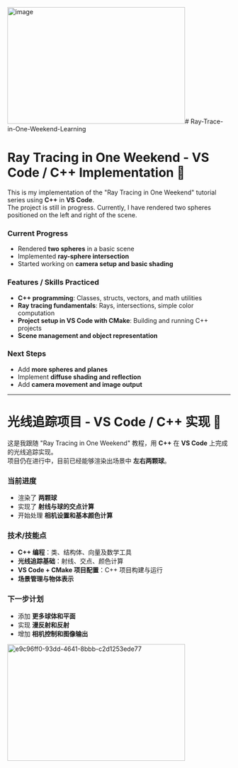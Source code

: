 <img width="401" height="263" alt="image" src="https://github.com/user-attachments/assets/0f682c3c-8ff8-4490-8b35-00dd438749d0" /># Ray-Trace-in-One-Weekend-Learning

# Ray Tracing in One Weekend - VS Code / C++ Implementation 🎨

This is my implementation of the "Ray Tracing in One Weekend" tutorial series using **C++** in **VS Code**.  
The project is still in progress. Currently, I have rendered two spheres positioned on the left and right of the scene.

### Current Progress
- Rendered **two spheres** in a basic scene  
- Implemented **ray-sphere intersection**  
- Started working on **camera setup and basic shading**  

### Features / Skills Practiced
- **C++ programming**: Classes, structs, vectors, and math utilities  
- **Ray tracing fundamentals**: Rays, intersections, simple color computation  
- **Project setup in VS Code with CMake**: Building and running C++ projects  
- **Scene management and object representation**  

### Next Steps
- Add **more spheres and planes**  
- Implement **diffuse shading and reflection**  
- Add **camera movement and image output**  


---

# 光线追踪项目 - VS Code / C++ 实现 🎨

这是我跟随 "Ray Tracing in One Weekend" 教程，用 **C++** 在 **VS Code** 上完成的光线追踪实现。  
项目仍在进行中，目前已经能够渲染出场景中 **左右两颗球**。

### 当前进度
- 渲染了 **两颗球**  
- 实现了 **射线与球的交点计算**  
- 开始处理 **相机设置和基本颜色计算**  

### 技术/技能点
- **C++ 编程**：类、结构体、向量及数学工具  
- **光线追踪基础**：射线、交点、颜色计算  
- **VS Code + CMake 项目配置**：C++ 项目构建与运行  
- **场景管理与物体表示**  

### 下一步计划
- 添加 **更多球体和平面**  
- 实现 **漫反射和反射**  
- 增加 **相机控制和图像输出**  

<img width="401" height="263" alt="e9c96ff0-93dd-4641-8bbb-c2d1253ede77" src="https://github.com/user-attachments/assets/99925a63-426d-4e09-a0e5-ed5c8fdca351" />
